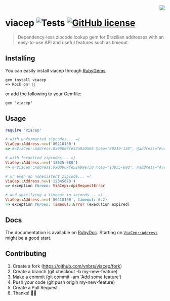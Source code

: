 <img src="https://upload.wikimedia.org/wikipedia/commons/thumb/b/bc/BRA_orthographic.svg/270px-BRA_orthographic.svg.png" align="right" />

# viacep ![Tests](https://github.com/vnbrs/viacep/workflows/Tests/badge.svg) [![GitHub license](https://img.shields.io/github/license/vnbrs/burocracia.cr.svg)](https://github.com/vnbrs/burocracia.cr/blob/master/LICENSE)
> Dependency-less zipcode lookup gem for Brazilian addresses with an easy-to-use API and useful features such as timeout.

## Installing

You can easily install viacep through [RubyGems](https://rubygems.org/gems/viacep/):

```shell
gem install viacep
=> Rock on! 🚀
```

or add the following to your Gemfile:

```shell
gem "viacep"
```

## Usage

```ruby
require 'viacep'

# with unformatted zipcodes... =)
ViaCep::Address.new('80210130')
=> #<ViaCep::Address:0x00007fe52a8a0568 @cep="80210-130", @address="Rua José Ananias Mauad", @neighborhood="Jardim Botânico", @city="Curitiba", @state="PR", @ibge="4106902", @gia="">

# with formatted zipcodes... =)
ViaCep::Address.new('13035-680')
=> #<ViaCep::Address:0x00007fe52a99e730 @cep="13035-680", @address="Avenida João Jorge", @neighborhood="Vila Industrial", @city="Campinas", @state="SP", @ibge="3509502", @gia="2446">

# or even an nonexistent zipcode... =(
ViaCep::Address.new('12345678')
=> exception thrown: ViaCep::ApiRequestError

# and specifying a timeout in seconds... =)
ViaCep::Address.new('80210130', timeout: 0.2)
=> exception thrown: Timeout::Error (execution expired)
```

## Docs
The documentation is available on [RubyDoc](https://www.rubydoc.info/gems/viacep). Starting on [`ViaCep::Address`](https://www.rubydoc.info/gems/viacep/ViaCep/Address) might be a good start.

## Contributing

1. Create a fork (https://github.com/vnbrs/viacep/fork)
2. Create a branch (git checkout -b my-new-feature)
3. Make a commit  (git commit -am 'Add some feature')
4. Push your code (git push origin my-new-feature)
5. Create a Pull Request
6. Thanks! 🤙🏼
